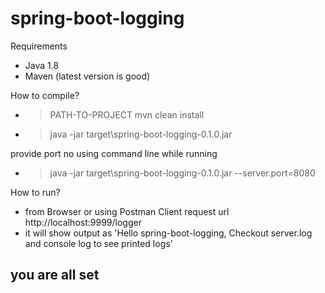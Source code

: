 # spring-boot-logging

Requirements
- Java 1.8
- Maven (latest version is good)


How to compile?
- >PATH-TO-PROJECT mvn clean install
- >java -jar target\spring-boot-logging-0.1.0.jar

provide port no using command line while running
- >java -jar target\spring-boot-logging-0.1.0.jar --server.port=8080

How to run?
- from Browser or using Postman Client request url http://localhost:9999/logger
- it will show output as 'Hello spring-boot-logging, Checkout server.log and console log to see printed logs'

you are all set
-


